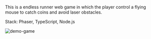 This is a endless runner web game in which the player control a flying mouse to catch coins and avoid laser obstacles.

Stack: Phaser, TypeScript, Node.js

![demo-game](https://raw.githubusercontent.com/ralph-deng/demo-game/master/public/demo-game.gif)